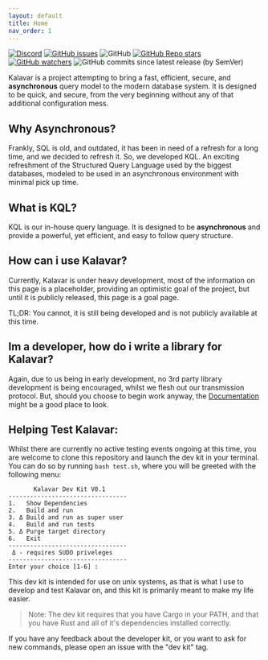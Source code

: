 ```yaml
---
layout: default
title: Home
nav_order: 1
---
```

[![Discord](https://img.shields.io/discord/792527699771129856)](https://discord.gg/jUGS8UsgUF) [![GitHub issues](https://img.shields.io/github/issues-raw/KalavarDB/core)](https://github.com/KalavarDB/core/issues) ![GitHub](https://img.shields.io/github/license/KalavarDB/core) [![GitHub Repo stars](https://img.shields.io/github/stars/KalavarDB/core)](https://github.com/KalavarDB/core/stargazers) [![GitHub watchers](https://img.shields.io/github/watchers/KalavarDB/core)](https://github.com/KalavarDB/core/watchers) ![GitHub commits since latest release (by SemVer)](https://img.shields.io/github/commits-since/KalavarDB/core/latest?sort=semver)

Kalavar is a project attempting to bring a fast, efficient, secure, and __asynchronous__ query model to the modern database system. It is designed to be quick, and secure, from the very beginning without any of that additional configuration mess.

## Why Asynchronous?
Frankly, SQL is old, and outdated, it has been in need of a refresh for a long time, and we decided to refresh it. So, we developed KQL. An exciting refreshment of the Structured Query Language used by the biggest databases, modeled to be used in an asynchronous environment with minimal pick up time.

## What is KQL?
KQL is our in-house query language. It is designed to be __asynchronous__ and provide a powerful, yet efficient, and easy to follow query structure.

## How can i use Kalavar?
Currently, Kalavar is under heavy development, most of the information on this page is a placeholder, providing an optimistic goal of the project, but until it is publicly released, this page is a goal page.

TL;DR: You cannot, it is still being developed and is not publicly available at this time.

## Im a developer, how do i write a library for Kalavar?
Again, due to us being in early development, no 3rd party library development is being encouraged, whilst we flesh out our transmission protocol. But, should you choose to begin work anyway, the [Documentation](documentation) might be a good place to look.

## Helping Test Kalavar:

Whilst there are currently no active testing events ongoing at this time, you are welcome to clone this repository and launch the dev kit in your terminal. You can do so by running `bash test.sh`, where you will be greeted with the following menu:
```
       Kalavar Dev Kit V0.1      
---------------------------------
1.   Show Dependencies
2.   Build and run
3. Δ Build and run as super user
4.   Build and run tests
5. Δ Purge target directory
6.   Exit
---------------------------------
 Δ - requires SUDO priveleges
---------------------------------
Enter your choice [1-6] : 
```
This dev kit is intended for use on unix systems, as that is what I use to develop and test Kalavar on, and this kit is primarily meant to make my life easier.

> Note: The dev kit requires that you have Cargo in your PATH, and that you have Rust and all of it's dependencies installed correctly.

If you have any feedback about the developer kit, or you want to ask for new commands, please open an issue with the "dev kit" tag.